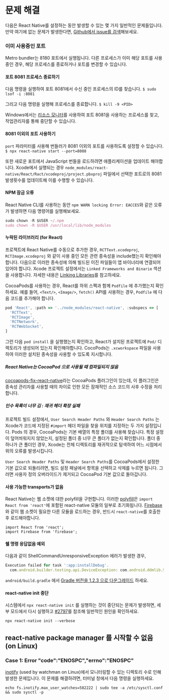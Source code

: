 # 문제 해결

다음은 React Native를 설정하는 동안 발생할 수 있는 몇 가지 일반적인 문제들입니다. 만약 여기에 없는 문제가 발생한다면, [Github에서 issue를 검색](https://github.com/facebook/react-native/issues/)해보세요. 

### 이미 사용중인 포트
Metro bundler는 8180 포트에서 실행됩니다. 다른 프로세스가 이미 해당 포트를 사용 중인 경우, 해당 프로세스를 종료하거나 포트를 변경할 수 있습니다. 

#### 포트 8081 프로세스 종료하기
다음 명령을 실행하여 포트 8081에서 수신 중인 프로세스의 ID를 찾습니다. 
`$ sudo lsof -i :8081`  

그리고 다음 명령을 실행해 프로세스를 종료합니다. 
`$ kill -9 <PID>` 
    
Windows에서는 [리소스 모니터](https://stackoverflow.com/questions/48198/how-can-you-find-out-which-process-is-listening-on-a-port-on-windows)를 사용하여 포트 8081을 사용하는 프로세스를 찾고, 작업관리자를 통해 중단할 수 있습니다. 
 
#### 8081 이외의 포트 사용하기
`port` 파라미터를 사용해 번들러가 8081 이외의 포트를 사용하도록 설정할 수 있습니다.  
`$ npx react-native start --port=8088` 

또한 새로운 포트에서 JavaScript 번들을 로드하려면 애플리케이션을 업데이트 해야합니다. Xcode에서 실행되는 경우 `node_modules/react-native/React/Ract/xcodeproj/project.pbxproj` 파일에서 선택한 포트로의 8081 발생횟수를 업데이트해 이를 수행할 수 있습니다. 

#### NPM 잠금 오류
React Native CLI를 사용하는 동안 `npm WARN locking Error: EACCES`와 같은 오류가 발생하면 다음 명령어를 실행해보세요.  
```jsx
sudo chown -R $USER ~/.npm
sudo chown -R $USER /usr/local/lib/node_modules
```

#### 누락된 라이브러리 (for React)
프로젝트에 React Native를 수동으로 추가한 경우, `RCTText.xcodeproj`, `RCTImage.xcodeproj` 와 같이 사용 중인 모든 관련 종속성을 include했는지 확인해야 합니다. 다음으로 이러한 종속성에 의해 빌드된 이진 파일들이 앱 바이너리에 연결되어 있어야 합니다. 
Xcode 프로젝트 설정에서는 `Linked Frameworks and Binarie` 섹션을 사용합니다. 자세한 내용은 [Linking Libraries](https://reactnative.dev/docs/linking-libraries-ios#content)를 참고하세요. 

CocoaPods를 사용하는 경우, React를 하위 스펙과 함께 `Podfile` 에 추가했는지 확인하세요. 예를 들어, `<Text/>`, `<Image/>`, `fetch()` API를 사용하는 경우, `Podfile` 에 다음 코드를 추가해야 합니다.  
```jsx
pod 'React', :path => '../node_modules/react-native', :subspecs => [
  'RCTText',
  'RCTImage',
  'RCTNetwork',
  'RCTWebSocket',
]
```
그런 다음 `pod install` 을 실행했는지 확인하고, React가 설치된 프로젝트에 `Pod/` 디렉토리가 생성되어 있는지 확인해야합니다. CocoPods는 `.xcworkspace` 파일을 사용하여 이러한 설치된 종속성을 사용할 수 있도록 지시합니다. 

##### React Native는 CocoaPod 으로 사용될 때 컴파일되지 않음
[cocoapods-fix-react-native](https://github.com/orta/cocoapods-fix-react-native)라는 CocoaPods 플러그인이 있는데, 이 플러그인은 종속성 관리자를 사용할 때의 차이로 인한 모든 잠재적인 소스 코드의 사후 수정을 처리합니다. 
    
##### 인수 목록이 너무 김 : 재귀 헤더 확장 실패
프로젝트 빌드 설정에서, `User Search Header Paths` 와 `Header Search Paths` 는 Xcode가 코드에 지정된 `#import` 헤더 파일을 찾을 위치를 지정하는 두 가지 설정입니다. Pods 의 경우, CocoaPods는 기본 배열의 특정 폴더를 사용해 찾습니다. 특정 설정이 덮어씌워지지 않았는지, 설정된 폴더 중 너무 큰 폴더가 없는지 확인합니다. 폴더 중 하나가 큰 폴더인 경우, Xcode는 전체 디렉토리를 재귀적으로 탐색하여 어느 시점에서 위의 오류를 발생시킵니다. 

`User Search Header Paths` 및 `Header Search Paths`를 CocoaPods에서 설정한 기본 값으로 되돌리려면, 빌드 설정 패널에서 항목을 선택하고 삭제를 누르면 됩니다. 그러면 사용자 정의 오버라이드가 제거되고 CocoaPod 기본 값으로 돌아갑니다. 
    
#### 사용 가능한 transports가 없음
React Native는 웹 소켓에 대한 polyfill을 구현합니다. 이러한 [polyfill](https://github.com/facebook/react-native/blob/master/Libraries/Core/InitializeCore.js)은 `import React from 'react'`에 포함된 react-native 모듈의 일부로 초기화됩니다. [Firebase](https://github.com/facebook/react-native/issues/3645)와 같이 웹 소켓이 필요한 다른 모듈을 로드하는 경우, 반드시 `react-native`를 호출한 후 로드해야합니다. 
```
import React from 'react';
import Firebase from 'firebase';
```

#### 쉘 명령 응답없음 예외
다음과 같이 ShellCommandUnresponsiveException 에러가 발생한 경우,  
```jsx
Execution failed for task ':app:installDebug'.
  com.android.builder.testing.api.DeviceException: com.android.ddmlib.ShellCommandUnresponsiveException
```
`android/build.gradle` 에서 [Gradle 버전을 1.2.3 으로 다운그레이드](https://github.com/facebook/react-native/issues/2720) 하세요. 

#### react-native init 중단
시스템에서 `npx react-native init` 를 실행하는 것이 중단되는 문제가 발생하면, 세부 모드에서 다시 실행하고 [#2797](https://github.com/facebook/react-native/issues/2797)를 참조해 일반적인 원인을 확인하세요. 
```
npx react-native init --verbose
```

## react-native package manager 를 시작할 수 없음 (on Linux)

### Case 1: Error "code":"ENOSPC","errno":"ENOSPC"
[inotify](https://github.com/guard/listen/wiki) (used by watchman on Linux)에서 모니터링할 수 있는 디렉토리 수로 인해 발생한 문제입니다. 이 문제를 해결하려면, 터미널 창에서 다음 명령을 실행하세요.  
```
echo fs.inotify.max_user_watches=582222 | sudo tee -a /etc/sysctl.conf && sudo sysctl -p
```
